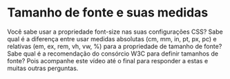 # Tamanho de fonte e suas medidas

Você sabe usar a propriedade font-size nas suas configurações CSS? Sabe qual é a diferença entre usar medidas absolutas (cm, mm, in, pt, px, pc) e relativas (em, ex, rem, vh, vw, %) para a propriedade de tamanho de fonte? Sabe qual é a recomendação do consórcio W3C para definir tamanhos de fonte? Pois acompanhe este vídeo até o final para responder a estas e muitas outras perguntas.
